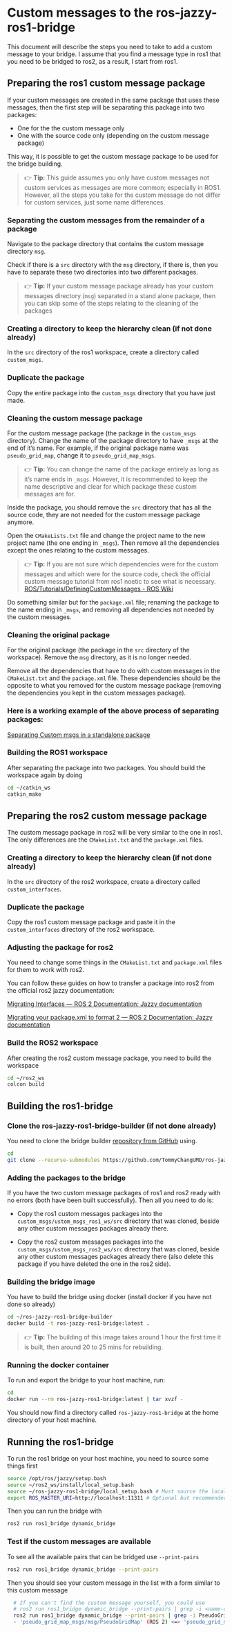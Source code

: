 # Custom messages to the ros-jazzy-ros1-bridge
This document will describe the steps you need to take to add a custom message to your bridge.
I assume that you find a message type in ros1 that you need to be bridged to ros2, as a result, I start from ros1.
## Preparing the ros1 custom message package

If your custom messages are created in the same package that uses these messages, then the first step will be separating this package into two packages:

- One for the the custom message only
- One with the source code only (depending on the custom message package)

This way, it is possible to get the custom message package to be used for the bridge building.

> 👉 **Tip:** This guide assumes you only have custom messages not custom services as messages are more common; especially in ROS1. However, all the steps you take for the custom message do not differ for custom services, just some name differences. 


### Separating the custom messages from the remainder of a package

Navigate to the package directory that contains the custom message directory `msg`.

Check if there is a `src` directory with the `msg` directory, if there is, then you have to separate these two directories into two different packages.


> 👉 **Tip:** If your custom message package already has your custom messages directory (`msg`) separated in a stand alone package, then you can skip some of the steps relating to the cleaning of the packages



### Creating a directory to keep the hierarchy clean (if not done already)

In the `src` directory of the ros1 workspace, create a directory called `custom_msgs`.

### Duplicate the package

Copy the entire package into the `custom_msgs` directory that you have just made.

### Cleaning the custom message package

For the custom message package (the package in the `custom_msgs` directory). Change the name of the package directory to have `_msgs` at the end of it’s name. For example, if the original package name was `pseudo_grid_map`, change it to `pseudo_grid_map_msgs`.

> 👉 **Tip:** You can change the name of the package entirely as long as it’s name ends in `_msgs`. However, it is recommended to keep the name descriptive and clear for which package these custom messages are for. 


Inside the package, you should remove the `src` directory that has all the source code, they are not needed for the custom message package anymore.

Open the `CMakeLists.txt` file and change the project name to the new project name (the one ending in `_msgs`). Then remove all the dependencies except the ones relating to the custom messages.

> 👉 **Tip:** If you are not sure which dependencies were for the custom messages and which were for the source code, check the official custom message tutorial from ros1 noetic to see what is necessary. \
> [ROS/Tutorials/DefiningCustomMessages - ROS Wiki](https://wiki.ros.org/ROS/Tutorials/DefiningCustomMessages)

Do something similar but for the `package.xml` file; renaming the package to the name ending in `_msgs`, and removing all dependencies not needed by the custom messages.

### Cleaning the original package

For the original package (the package in the `src` directory of the workspace). Remove the `msg` directory, as it is no longer needed.

Remove all the dependencies that have to do with custom messages in the `CMakeList.txt` and the `package.xml` file. These dependencies should be the opposite to what you removed for the custom message package (removing the dependencies you kept in the custom messages package). 

### Here is a working example of the above process of separating packages:

[Separating Custom msgs in a standalone package](https://github.com/TommyChangUMD/ros-jazzy-ros1-bridge-builder/blob/main/CustomMessages_Documentation/ROS1_PackageSeparation.md)

### Building the ROS1 workspace

After separating the package into two packages. You should build the workspace again by doing

```bash
cd ~/catkin_ws
catkin_make
```

## Preparing the ros2 custom message package

The custom message package in ros2 will be very similar to the one in ros1. The only differences are the `CMakeList.txt` and the `package.xml` files.

### Creating a directory to keep the hierarchy clean (if not done already)

In the `src` directory of the ros2 workspace, create a directory called `custom_interfaces`.

### Duplicate the package

Copy the ros1 custom message package and paste it in the `custom_interfaces` directory of the ros2 workspace.

### Adjusting the package for ros2

You need to change some things in the `CMakeList.txt` and `package.xml` files for them to work with ros2.

You can follow these guides on how to transfer a package into ros2 from the official ros2 jazzy documentation:

[Migrating Interfaces — ROS 2 Documentation: Jazzy  documentation](https://docs.ros.org/en/jazzy/How-To-Guides/Migrating-from-ROS1/Migrating-Interfaces.html)

[Migrating your package.xml to format 2 — ROS 2 Documentation: Jazzy  documentation](https://docs.ros.org/en/jazzy/How-To-Guides/Migrating-from-ROS1/Migrating-Package-XML.html)

### Build the ROS2 workspace

After creating the ros2 custom message package, you need to build the workspace

```bash
cd ~/ros2_ws
colcon build
```

## Building the ros1-bridge

### Clone the ros-jazzy-ros1-bridge-builder (if not done already)

You need to clone the bridge builder [repository from GitHub](https://github.com/TommyChangUMD/ros-jazzy-ros1-bridge-builder) using.

```bash
cd
git clone --recurse-submodules https://github.com/TommyChangUMD/ros-jazzy-ros1-bridge-builder
```

### Adding the packages to the bridge

If you have the two custom message packages of ros1 and ros2 ready with no errors (both have been built successfully). Then all you need to do is:

- Copy the ros1 custom messages packages into the `custom_msgs/ustom_msgs_ros1_ws/src` directory that was cloned, beside any other custom messages packages already there.
    
- Copy the ros2 custom messages packages into the `custom_msgs/ustom_msgs_ros2_ws/src` directory that was cloned, beside any other custom messages packages already there (also delete this package if you have deleted the one in the ros2 side).

### Building the bridge image

You have to build the bridge using docker (install docker if you have not done so already)

```bash
cd ~/ros-jazzy-ros1-bridge-builder
docker build -t ros-jazzy-ros1-bridge:latest .
```

> 👉 **Tip:** The building of this image takes around 1 hour the first time it is built, then around 20 to 25 mins for rebuilding.


### Running the docker container

To run and export the bridge to your host machine, run:

```bash
cd
docker run --rm ros-jazzy-ros1-bridge:latest | tar xvzf -
```

You should now find a directory called `ros-jazzy-ros1-bridge` at the home directory of your host machine.

## Running the ros1-bridge

To run the ros1 bridge on your host machine, you need to source some things first

```bash
source /opt/ros/jazzy/setup.bash
source ~/ros2_ws/install/local_setup.bash
source ~/ros-jazzy-ros1-bridge/local_setup.bash # Must source the local_setup not setup
export ROS_MASTER_URI=http://localhost:11311 # Optional but recommended
```

Then you can run the bridge with

```bash
ros2 run ros1_bridge dynamic_bridge
```

### Test if the custom messages are available

To see all the available pairs that can be bridged use `--print-pairs`

```bash
ros2 run ros1_bridge dynamic_bridge --print-pairs
```

Then you should see your custom message in the list with a form similar to this custom message

```bash
  # If you can't find the custom message yourself, you could use
  # ros2 run ros1_bridge dynamic_bridge --print-pairs | grep -i <name-of-message>
  ros2 run ros1_bridge dynamic_bridge --print-pairs | grep -i PseudoGridMap
  - 'pseudo_grid_map_msgs/msg/PseudoGridMap' (ROS 2) <=> 'pseudo_grid_map_msgs/PseudoGridMap' (ROS 1)
```
